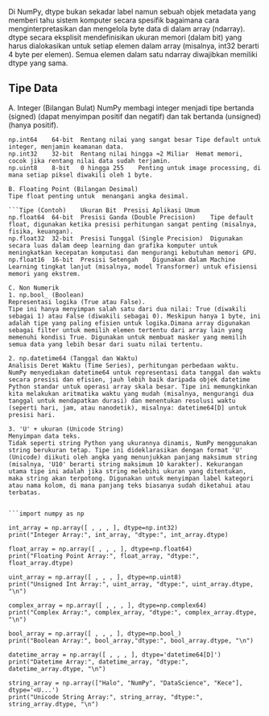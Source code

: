 Di NumPy, dtype bukan sekadar label namun sebuah objek metadata yang memberi tahu sistem komputer secara spesifik bagaimana cara menginterpretasikan dan mengelola byte data di dalam array (ndarray). dtype secara eksplisit mendefinisikan ukuran memori (dalam bit) yang harus dialokasikan untuk setiap elemen dalam array (misalnya, int32 berarti 4 byte per elemen). Semua elemen dalam satu ndarray diwajibkan memiliki dtype yang sama. 

## Tipe Data

A. Integer (Bilangan Bulat)
NumPy membagi integer menjadi tipe bertanda (signed) (dapat menyimpan positif dan negatif) dan tak bertanda (unsigned) (hanya positif). 

```Tipe (Contoh)	Ukuran Bit	Rentang Nilai	Aplikasi Umum
np.int64	64-bit	Rentang nilai yang sangat besar	Tipe default untuk integer, menjamin keamanan data.
np.int32	32-bit	Rentang nilai hingga ≈2 Miliar	Hemat memori, cocok jika rentang nilai data sudah terjamin.
np.uint8	8-bit	0 hingga 255	Penting untuk image processing, di mana setiap piksel diwakili oleh 1 byte.

B. Floating Point (Bilangan Desimal)
Tipe float penting untuk  menangani angka desimal.

```Tipe (Contoh)	Ukuran Bit	Presisi	Aplikasi Umum
np.float64	64-bit	Presisi Ganda (Double Precision)	Tipe default float, digunakan ketika presisi perhitungan sangat penting (misalnya, fisika, keuangan).
np.float32	32-bit	Presisi Tunggal (Single Precision)	Digunakan secara luas dalam deep learning dan grafika komputer untuk meningkatkan kecepatan komputasi dan mengurangi kebutuhan memori GPU.
np.float16	16-bit	Presisi Setengah	Digunakan dalam Machine Learning tingkat lanjut (misalnya, model Transformer) untuk efisiensi memori yang ekstrem.

C. Non Numerik
1. np.bool_ (Boolean)
Representasi logika (True atau False).
Tipe ini hanya menyimpan salah satu dari dua nilai: True (diwakili sebagai 1) atau False (diwakili sebagai 0). Meskipun hanya 1 byte, ini adalah tipe yang paling efisien untuk logika.Dimana array digunakan sebagai filter untuk memilih elemen tertentu dari array lain yang memenuhi kondisi True. Digunakan untuk membuat masker yang memilih semua data yang lebih besar dari suatu nilai tertentu.

2. np.datetime64 (Tanggal dan Waktu)
Analisis Deret Waktu (Time Series), perhitungan perbedaan waktu.
NumPy menyediakan datetime64 untuk representasi data tanggal dan waktu secara presisi dan efisien, jauh lebih baik daripada objek datetime Python standar untuk operasi array skala besar. Tipe ini memungkinkan kita melakukan aritmatika waktu yang mudah (misalnya, mengurangi dua tanggal untuk mendapatkan durasi) dan menentukan resolusi waktu (seperti hari, jam, atau nanodetik), misalnya: datetime64[D] untuk presisi hari.

3. 'U' + ukuran (Unicode String)
Menyimpan data teks.
Tidak seperti string Python yang ukurannya dinamis, NumPy menggunakan string berukuran tetap. Tipe ini dideklarasikan dengan format 'U' (Unicode) diikuti oleh angka yang menunjukkan panjang maksimum string (misalnya, 'U10' berarti string maksimum 10 karakter). Kekurangan utama tipe ini adalah jika string melebihi ukuran yang ditentukan, maka string akan terpotong. Digunakan untuk menyimpan label kategori atau nama kolom, di mana panjang teks biasanya sudah diketahui atau terbatas.


```import numpy as np

int_array = np.array([ , , , ], dtype=np.int32)
print("Integer Array:", int_array, "dtype:", int_array.dtype)

float_array = np.array([ , , , ], dtype=np.float64)
print("Floating Point Array:", float_array, "dtype:", float_array.dtype)

uint_array = np.array([ , , , ], dtype=np.uint8)
print("Unsigned Int Array:", uint_array, "dtype:", uint_array.dtype, "\n")

complex_array = np.array([ , , , ], dtype=np.complex64)
print("Complex Array:", complex_array, "dtype:", complex_array.dtype, "\n")

bool_array = np.array([ , , , ], dtype=np.bool_)
print("Boolean Array:", bool_array,"dtype:", bool_array.dtype, "\n")

datetime_array = np.array([ , , , ], dtype='datetime64[D]')
print("Datetime Array:", datetime_array, "dtype:", datetime_array.dtype, "\n")

string_array = np.array(["Halo", "NumPy", "DataScience", "Kece"], dtype='<U...')
print("Unicode String Array:", string_array, "dtype:", string_array.dtype, "\n")


